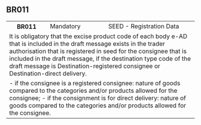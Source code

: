 ## BR011
<table>
 <tr>
  <th>
   BR011
  </th>
  <td>
   Mandatory
  </td>
  <td>
   SEED - Registration Data
  </td>
 </tr>
 <tr>
  <td colspan="3">
   It is obligatory that the excise product code of each body e-AD that is included in the draft message exists in the trader authorisation that is registered in seed for the consignee that is included in the draft message, if the destination type code of the draft message is Destination-registered consignee or Destination-direct delivery.
  </td>
 </tr>
 <tr>
  <td colspan="3">
   - if the consignee is a registered consignee: nature of goods compared to the categories and/or products allowed for the consignee; - if the consignment is for direct delivery: nature of goods compared to the categories and/or products allowed for the consignee.
  </td>
 </tr>
</table>
